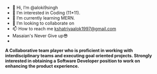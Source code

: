 
- 👋 Hi, I’m @aloki9singh
- 👀 I’m interested in Coding (11*11).
- 🌱 I’m currently learning MERN.
- 💞️ I’m looking to collaborate on 
- 📫 How to reach me kshatriyaalok1997@gmail.com
- Masaian's Never Give up😎
- 

<b>A Collaborative team player who is proficient in
working with interdisciplinary teams and executing
goal oriented projects. Strongly interested in obtaining
a Software Developer position to work on enhancing
the product experience.<b>

